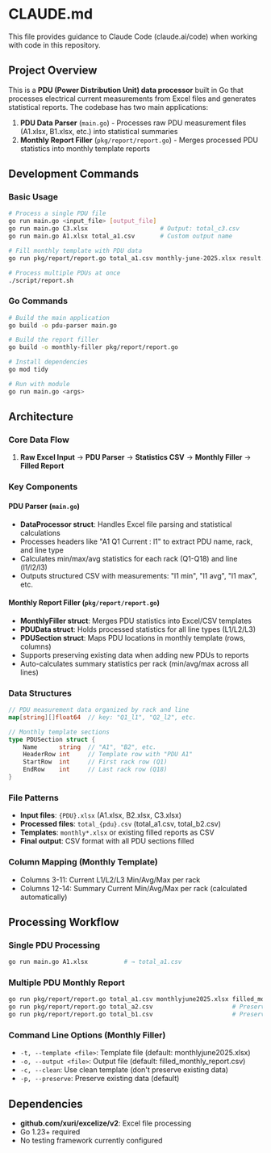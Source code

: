 # CLAUDE.md

This file provides guidance to Claude Code (claude.ai/code) when working with code in this repository.

## Project Overview

This is a **PDU (Power Distribution Unit) data processor** built in Go that processes electrical current measurements from Excel files and generates statistical reports. The codebase has two main applications:

1. **PDU Data Parser** (`main.go`) - Processes raw PDU measurement files (A1.xlsx, B1.xlsx, etc.) into statistical summaries
2. **Monthly Report Filler** (`pkg/report/report.go`) - Merges processed PDU statistics into monthly template reports

## Development Commands

### Basic Usage
```bash
# Process a single PDU file
go run main.go <input_file> [output_file]
go run main.go C3.xlsx                    # Output: total_c3.csv
go run main.go A1.xlsx total_a1.csv       # Custom output name

# Fill monthly template with PDU data
go run pkg/report/report.go total_a1.csv monthly-june-2025.xlsx result.csv

# Process multiple PDUs at once
./script/report.sh
```

### Go Commands
```bash
# Build the main application
go build -o pdu-parser main.go

# Build the report filler
go build -o monthly-filler pkg/report/report.go

# Install dependencies
go mod tidy

# Run with module
go run main.go <args>
```

## Architecture

### Core Data Flow
1. **Raw Excel Input** → **PDU Parser** → **Statistics CSV** → **Monthly Filler** → **Filled Report**

### Key Components

#### PDU Parser (`main.go`)
- **DataProcessor struct**: Handles Excel file parsing and statistical calculations
- Processes headers like "A1 Q1 Current : l1" to extract PDU name, rack, and line type
- Calculates min/max/avg statistics for each rack (Q1-Q18) and line (l1/l2/l3)
- Outputs structured CSV with measurements: "l1 min", "l1 avg", "l1 max", etc.

#### Monthly Report Filler (`pkg/report/report.go`)
- **MonthlyFiller struct**: Merges PDU statistics into Excel/CSV templates
- **PDUData struct**: Holds processed statistics for all line types (L1/L2/L3)
- **PDUSection struct**: Maps PDU locations in monthly template (rows, columns)
- Supports preserving existing data when adding new PDUs to reports
- Auto-calculates summary statistics per rack (min/avg/max across all lines)

### Data Structures
```go
// PDU measurement data organized by rack and line
map[string][]float64  // key: "Q1_l1", "Q2_l2", etc.

// Monthly template sections
type PDUSection struct {
    Name      string  // "A1", "B2", etc.
    HeaderRow int     // Template row with "PDU A1"
    StartRow  int     // First rack row (Q1)
    EndRow    int     // Last rack row (Q18)
}
```

### File Patterns
- **Input files**: `{PDU}.xlsx` (A1.xlsx, B2.xlsx, C3.xlsx)
- **Processed files**: `total_{pdu}.csv` (total_a1.csv, total_b2.csv)
- **Templates**: `monthly*.xlsx` or existing filled reports as CSV
- **Final output**: CSV format with all PDU sections filled

### Column Mapping (Monthly Template)
- Columns 3-11: Current L1/L2/L3 Min/Avg/Max per rack
- Columns 12-14: Summary Current Min/Avg/Max per rack (calculated automatically)

## Processing Workflow

### Single PDU Processing
```bash
go run main.go A1.xlsx          # → total_a1.csv
```

### Multiple PDU Monthly Report
```bash
go run pkg/report/report.go total_a1.csv monthlyjune2025.xlsx filled_monthly_report.csv
go run pkg/report/report.go total_a2.csv                      # Preserves A1 data, adds A2
go run pkg/report/report.go total_b1.csv                      # Preserves A1+A2, adds B1
```

### Command Line Options (Monthly Filler)
- `-t, --template <file>`: Template file (default: monthlyjune2025.xlsx)  
- `-o, --output <file>`: Output file (default: filled_monthly_report.csv)
- `-c, --clean`: Use clean template (don't preserve existing data)
- `-p, --preserve`: Preserve existing data (default)

## Dependencies
- **github.com/xuri/excelize/v2**: Excel file processing
- Go 1.23+ required
- No testing framework currently configured